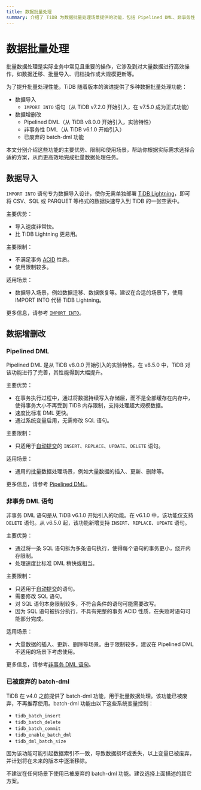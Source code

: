 ```yaml
---
title: 数据批量处理
summary: 介绍了 TiDB 为数据批量处理场景提供的功能，包括 Pipelined DML、非事务性 DML、IMPORT INTO 语句以及已被废弃的 batch-dml。
---
```


# 数据批量处理

批量数据处理是实际业务中常见且重要的操作，它涉及到对大量数据进行高效操作，如数据迁移、批量导入、归档操作或大规模更新等。

为了提升批量处理性能，TiDB 随着版本的演进提供了多种数据批量处理功能：

- 数据导入
    - `IMPORT INTO` 语句（从 TiDB v7.2.0 开始引入，在 v7.5.0 成为正式功能）
- 数据增删改
    - Pipelined DML（从 TiDB v8.0.0 开始引入，实验特性）
    - 非事务性 DML（从 TiDB v6.1.0 开始引入）
    - 已废弃的 batch-dml 功能

本文分别介绍这些功能的主要优势、限制和使用场景，帮助你根据实际需求选择合适的方案，从而更高效地完成批量数据处理任务。

## 数据导入

`IMPORT INTO` 语句专为数据导入设计，使你无需单独部署 [TiDB Lightning](/tidb-lightning/tidb-lightning-overview.md)，即可将 CSV、SQL 或 PARQUET 等格式的数据快速导入到 TiDB 的一张空表中。

主要优势：

- 导入速度非常快。
- 比 TiDB Lightning 更易用。

主要限制：

- 不满足事务 [ACID](/glossary.md#acid) 性质。
- 使用限制较多。

适用场景：

- 数据导入场景，例如数据迁移、数据恢复等。建议在合适的场景下，使用 IMPORT INTO 代替 TiDB Lightning。

更多信息，请参考 [`IMPORT INTO`](/sql-statements/sql-statement-import-into.md)。

## 数据增删改

### Pipelined DML

Pipelined DML 是从 TiDB v8.0.0 开始引入的实验特性。在 v8.5.0 中，TiDB 对该功能进行了完善，其性能得到大幅提升。

主要优势：

- 在事务执行过程中，通过将数据持续写入存储层，而不是全部缓存在内存中，使得事务大小不再受到 TiDB 内存限制，支持处理超大规模数据。
- 速度比标准 DML 更快。
- 通过系统变量启用，无需修改 SQL 语句。

主要限制：

- 只适用于[自动提交](/transaction-overview.md#自动提交)的 `INSERT`、`REPLACE`、`UPDATE`、`DELETE` 语句。

适用场景：

- 通用的批量数据处理场景，例如大量数据的插入、更新、删除等。

更多信息，请参考 [Pipelined DML](/pipelined-dml.md)。

### 非事务 DML 语句

非事务 DML 语句是从 TiDB v6.1.0 开始引入的功能。在 v6.1.0 中，该功能仅支持 `DELETE` 语句。从 v6.5.0 起，该功能新增支持 `INSERT`、`REPLACE`、`UPDATE` 语句。

主要优势：

- 通过将一条 SQL 语句拆为多条语句执行，使得每个语句的事务更小，绕开内存限制。
- 处理速度比标准 DML 稍快或相当。

主要限制：

- 只适用于[自动提交](/transaction-overview.md#自动提交)的语句。
- 需要修改 SQL 语句。
- 对 SQL 语句本身限制较多，不符合条件的语句可能需要改写。
- 因为 SQL 语句被拆分执行，不具有完整的事务 ACID 性质，在失败时语句可能部分完成。

适用场景：

- 大量数据的插入、更新、删除等场景。由于限制较多，建议在 Pipelined DML 不适用的场景下考虑使用。

更多信息，请参考[非事务 DML 语句](/non-transactional-dml.md)。

### 已被废弃的 batch-dml

TiDB 在 v4.0 之前提供了 batch-dml 功能，用于批量数据处理。该功能已被废弃，不再推荐使用。batch-dml 功能由以下这些系统变量控制：

- `tidb_batch_insert`
- `tidb_batch_delete`
- `tidb_batch_commit`
- `tidb_enable_batch_dml`
- `tidb_dml_batch_size`

因为该功能可能引起数据索引不一致，导致数据损坏或丢失，以上变量已被废弃，并计划将在未来的版本中逐渐移除。

不建议在任何场景下使用已被废弃的 batch-dml 功能。建议选择上面描述的其它方案。